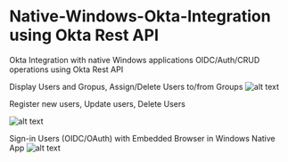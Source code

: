 # Native-Windows-Okta-Integration using Okta Rest API
Okta Integration with native Windows applications OIDC/Auth/CRUD operations using Okta Rest API

Display Users and Gropus, Assign/Delete Users to/from Groups
![alt text](https://user-images.githubusercontent.com/27521456/31220156-66aa7098-a9b7-11e7-9324-c6ea6bb82767.png)

Register new users, Update users, Delete Users

![alt text](https://user-images.githubusercontent.com/27521456/31220455-693023d4-a9b8-11e7-8a81-8c4ea5008393.png)

Sign-in Users (OIDC/OAuth) with Embedded Browser in Windows Native App 
![alt text](https://user-images.githubusercontent.com/27521456/31220589-c91b52fa-a9b8-11e7-924d-a5074fb5f2f6.png)
